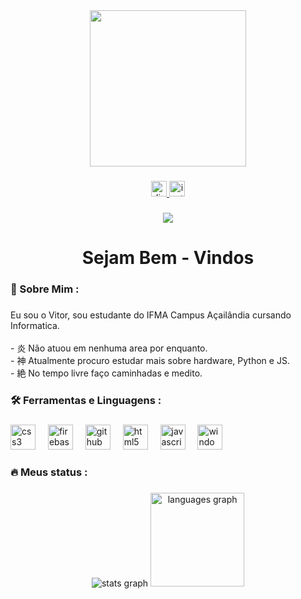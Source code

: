 <div align="center">
  <img height="250" src="https://pbs.twimg.com/media/E-xelBaXEAAEBh-?format=jpg&name=4096x4096"  />
</div>

###

<div align="center">
  <a href="discordapp.com/users/331785398164389898" target="_blank">
    <img src="https://img.shields.io/static/v1?message=Discord&logo=discord&label=&color=7289DA&logoColor=white&labelColor=&style=for-the-badge" height="25" alt="discord logo"  />
  </a>
  <a href="www.instagram.com/versxqy" target="_blank">
    <img src="https://img.shields.io/static/v1?message=Instagram&logo=instagram&label=&color=E4405F&logoColor=white&labelColor=&style=for-the-badge" height="25" alt="instagram logo"  />
  </a>
</div>

###

<div align="center">
  <img src="https://visitor-badge.laobi.icu/badge?page_id=txkxzz.txkxzz&left_color=darkgoldenrod&right_color=darkred"  />
</div>

###

<h1 align="center">Sejam Bem - Vindos</h1>

###

<h3 align="left">👑  Sobre Mim :</h3>

###

<p align="left">Eu sou o Vitor, sou estudante do IFMA Campus Açailândia cursando Informatica.<br><br>- 炎 Não atuou em nenhuma area por enquanto.<br>- 神 Atualmente procuro estudar mais sobre hardware, Python e JS.<br>- 絶   No tempo livre faço caminhadas e medito.</p>

###

<h3 align="left">🛠 Ferramentas e Linguagens :</h3>

###

<div align="left">
  <img src="https://cdn.jsdelivr.net/gh/devicons/devicon/icons/css3/css3-original.svg" height="40" alt="css3 logo"  />
  <img width="12" />
  <img src="https://cdn.jsdelivr.net/gh/devicons/devicon/icons/firebase/firebase-plain.svg" height="40" alt="firebase logo"  />
  <img width="12" />
  <img src="https://cdn.jsdelivr.net/gh/devicons/devicon/icons/github/github-original.svg" height="40" alt="github logo"  />
  <img width="12" />
  <img src="https://cdn.jsdelivr.net/gh/devicons/devicon/icons/html5/html5-original.svg" height="40" alt="html5 logo"  />
  <img width="12" />
  <img src="https://cdn.jsdelivr.net/gh/devicons/devicon/icons/javascript/javascript-original.svg" height="40" alt="javascript logo"  />
  <img width="12" />
  <img src="https://cdn.jsdelivr.net/gh/devicons/devicon/icons/windows8/windows8-original.svg" height="40" alt="windows8 logo"  />
</div>

###

<h3 align="left">🔥   Meus status :</h3>

###

<div align="center">
  <img src="https://github-readme-stats.vercel.app/api?username=txkxzz&hide_title=false&hide_rank=false&show_icons=true&include_all_commits=true&count_private=true&disable_animations=false&theme=dracula&locale=pt-br&hide_border=false&order=1" height="" alt="stats graph"  />
  <img src="https://github-readme-stats.vercel.app/api/top-langs?username=txkxzz&locale=pt-br&hide_title=false&layout=compact&card_width=320&langs_count=5&theme=dracula&hide_border=false&order=2" height="150" alt="languages graph"  />
</div>

###

